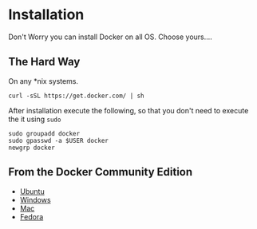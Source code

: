# Installation

Don't Worry you can install Docker on all OS. Choose yours....

## The Hard Way

On any \*nix systems.

```
curl -sSL https://get.docker.com/ | sh
```
After installation execute the following, so that you don't need to execute the it using `sudo`

```
sudo groupadd docker
sudo gpasswd -a $USER docker
newgrp docker
```

## From the Docker Community Edition

* [Ubuntu](https://store.docker.com/editions/community/docker-ce-server-ubuntu)
* [Windows](https://store.docker.com/editions/community/docker-ce-desktop-windows)
* [Mac](https://store.docker.com/editions/community/docker-ce-desktop-mac)
* [Fedora](https://store.docker.com/editions/community/docker-ce-server-fedora)
